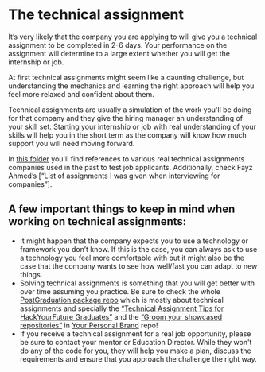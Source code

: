 # The technical assignment

It’s very likely that the company you are applying to will give you a technical assignment to be completed in 2-6 days. Your performance on the assignment will determine to a large extent whether you will get the internship or job.

At first technical assignments might seem like a daunting challenge, but understanding the mechanics and learning the right approach will help you feel more relaxed and confident about them. 

Technical assignments are usually a simulation of the work you'll be doing for that company and they give the hiring manager an understanding of your skill set. Starting your internship or job with real understanding of your skills will help you in the short term as the company will know how much support you will need moving forward.
 
In [this folder](https://github.com/HackYourFuture/post-grad-ed/tree/master/technical-assignments) you'll find references to various real technical assignments companies used in the past to test job applicants. Additionally, check Fayz Ahmed’s [“List of assignments I was given when interviewing for companies”].

## A few important things to keep in mind when working on technical assignments:
- It might happen that the company expects you to use a technology or framework you don’t know. If this is the case, you can always ask to use a technology you feel more comfortable with but it might also be the case that the company wants to see how well/fast you can adapt to new things.
- Solving technical assignments is something that you will get better with over time assuming you practice. Be sure to check the whole [PostGraduation package repo](https://github.com/HackYourFuture/post-grad-ed) which is mostly about technical assignments and specially the [“Technical Assignment Tips for HackYourFuture Graduates”](https://github.com/riccardobevilacqua/technical-assignment-tips) and the [“Groom your showcased repositories”](https://github.com/HackYourFuture/yourpersonalbrand/blob/main/yourgithub.md#4-groom-your-showcased-repositories) in [Your Personal Brand](https://github.com/HackYourFuture/yourpersonalbrand) repo!
- If you receive a technical assignment for a real job opportunity, please be sure to contact your mentor or Education Director. While they won't do any of the code for you, they will help you make a plan, discuss the requirements and ensure that you approach the challenge the right way.
